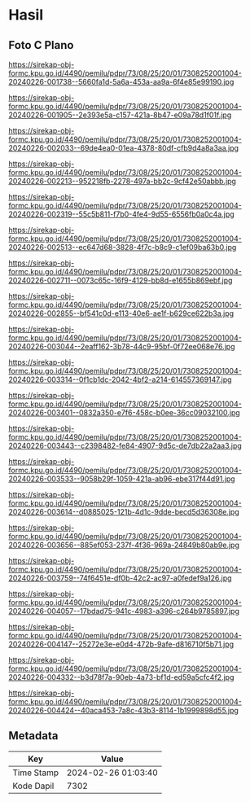 # Hasil

## Foto C Plano

https://sirekap-obj-formc.kpu.go.id/4490/pemilu/pdpr/73/08/25/20/01/7308252001004-20240226-001738--5660fa1d-5a6a-453a-aa9a-6f4e85e99190.jpg

https://sirekap-obj-formc.kpu.go.id/4490/pemilu/pdpr/73/08/25/20/01/7308252001004-20240226-001905--2e393e5a-c157-421a-8b47-e09a78d1f01f.jpg

https://sirekap-obj-formc.kpu.go.id/4490/pemilu/pdpr/73/08/25/20/01/7308252001004-20240226-002033--69de4ea0-01ea-4378-80df-cfb9d4a8a3aa.jpg

https://sirekap-obj-formc.kpu.go.id/4490/pemilu/pdpr/73/08/25/20/01/7308252001004-20240226-002213--952218fb-2278-497a-bb2c-9cf42e50abbb.jpg

https://sirekap-obj-formc.kpu.go.id/4490/pemilu/pdpr/73/08/25/20/01/7308252001004-20240226-002319--55c5b811-f7b0-4fe4-9d55-6556fb0a0c4a.jpg

https://sirekap-obj-formc.kpu.go.id/4490/pemilu/pdpr/73/08/25/20/01/7308252001004-20240226-002513--ec647d68-3828-4f7c-b8c9-c1ef09ba63b0.jpg

https://sirekap-obj-formc.kpu.go.id/4490/pemilu/pdpr/73/08/25/20/01/7308252001004-20240226-002711--0073c65c-16f9-4129-bb8d-e1655b869ebf.jpg

https://sirekap-obj-formc.kpu.go.id/4490/pemilu/pdpr/73/08/25/20/01/7308252001004-20240226-002855--bf541c0d-e113-40e6-ae1f-b629ce622b3a.jpg

https://sirekap-obj-formc.kpu.go.id/4490/pemilu/pdpr/73/08/25/20/01/7308252001004-20240226-003044--2eaff162-3b78-44c9-95bf-0f72ee068e76.jpg

https://sirekap-obj-formc.kpu.go.id/4490/pemilu/pdpr/73/08/25/20/01/7308252001004-20240226-003314--0f1cb1dc-2042-4bf2-a214-614557369147.jpg

https://sirekap-obj-formc.kpu.go.id/4490/pemilu/pdpr/73/08/25/20/01/7308252001004-20240226-003401--0832a350-e7f6-458c-b0ee-36cc09032100.jpg

https://sirekap-obj-formc.kpu.go.id/4490/pemilu/pdpr/73/08/25/20/01/7308252001004-20240226-003443--c2398482-fe84-4907-9d5c-de7db22a2aa3.jpg

https://sirekap-obj-formc.kpu.go.id/4490/pemilu/pdpr/73/08/25/20/01/7308252001004-20240226-003533--9058b29f-1059-421a-ab96-ebe317f44d91.jpg

https://sirekap-obj-formc.kpu.go.id/4490/pemilu/pdpr/73/08/25/20/01/7308252001004-20240226-003614--d0885025-121b-4d1c-9dde-becd5d36308e.jpg

https://sirekap-obj-formc.kpu.go.id/4490/pemilu/pdpr/73/08/25/20/01/7308252001004-20240226-003656--885ef053-237f-4f36-969a-24849b80ab9e.jpg

https://sirekap-obj-formc.kpu.go.id/4490/pemilu/pdpr/73/08/25/20/01/7308252001004-20240226-003759--74f6451e-df0b-42c2-ac97-a0fedef9a126.jpg

https://sirekap-obj-formc.kpu.go.id/4490/pemilu/pdpr/73/08/25/20/01/7308252001004-20240226-004057--17bdad75-941c-4983-a396-c264b9785897.jpg

https://sirekap-obj-formc.kpu.go.id/4490/pemilu/pdpr/73/08/25/20/01/7308252001004-20240226-004147--25272e3e-e0d4-472b-9afe-d816710f5b71.jpg

https://sirekap-obj-formc.kpu.go.id/4490/pemilu/pdpr/73/08/25/20/01/7308252001004-20240226-004332--b3d78f7a-90eb-4a73-bf1d-ed59a5cfc4f2.jpg

https://sirekap-obj-formc.kpu.go.id/4490/pemilu/pdpr/73/08/25/20/01/7308252001004-20240226-004424--40aca453-7a8c-43b3-8114-1b1999898d55.jpg


## Metadata

| Key        | Value               |
| ---------- | ------------------- |
| Time Stamp | 2024-02-26 01:03:40 |
| Kode Dapil | 7302                |



